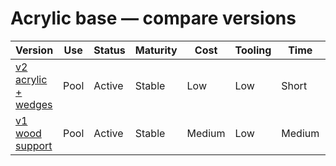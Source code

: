 # Acrylic base — compare versions
| Version | Use | Status | Maturity | Cost | Tooling | Time | Pros | Tradeoffs |
|---|---|---|---|---|---|---|---|---|
| [v2 acrylic + wedges](v2-acrylic-wedges.md) | Pool | Active | Stable | Low | Low | Short | Light, cheap, fast | Can bow if over‑clamped |
| [v1 wood support](v1-wood-support.md) | Pool | Active | Stable | Medium | Low | Medium | Very stiff | Heavy, bulky |
